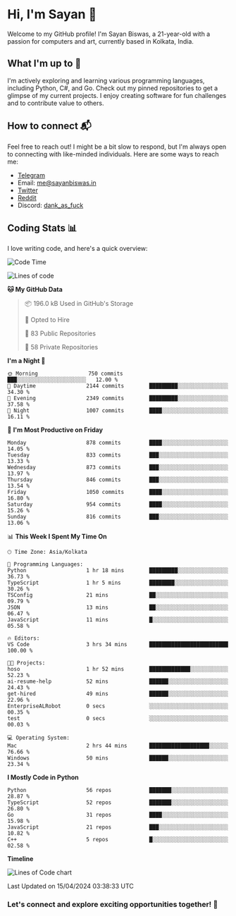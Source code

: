 # Hi, I'm Sayan 👋

Welcome to my GitHub profile! I'm Sayan Biswas, a 21-year-old with a passion for computers and art, currently based in Kolkata, India.

## What I'm up to 🚀

I'm actively exploring and learning various programming languages, including Python, C#, and Go. Check out my pinned repositories to get a glimpse of my current projects. I enjoy creating software for fun challenges and to contribute value to others.

## How to connect 📬

Feel free to reach out! I might be a bit slow to respond, but I'm always open to connecting with like-minded individuals. Here are some ways to reach me:

- [Telegram](https://t.me/dank_as_fuck)
- Email: [me@sayanbiswas.in](mailto:me@sayanbiswas.in)
- [Twitter](https://twitter.com/TheDankDel)
- [Reddit](https://www.reddit.com/user/dank_as_fuck_/)
- Discord: [dank_as_fuck](https://discordapp.com/users/506536929152466945)

## Coding Stats 📊

I love writing code, and here's a quick overview:

<!--START_SECTION:waka-->
![Code Time](http://img.shields.io/badge/Code%20Time-1%2C586%20hrs%2014%20mins-blue)

![Lines of code](https://img.shields.io/badge/From%20Hello%20World%20I%27ve%20Written-5.7%20million%20lines%20of%20code-blue)

**🐱 My GitHub Data** 

> 📦 196.0 kB Used in GitHub's Storage 
 > 
> 💼 Opted to Hire
 > 
> 📜 83 Public Repositories 
 > 
> 🔑 58 Private Repositories 
 > 
**I'm a Night 🦉** 

```text
🌞 Morning                750 commits         ███░░░░░░░░░░░░░░░░░░░░░░   12.00 % 
🌆 Daytime                2144 commits        █████████░░░░░░░░░░░░░░░░   34.30 % 
🌃 Evening                2349 commits        █████████░░░░░░░░░░░░░░░░   37.58 % 
🌙 Night                  1007 commits        ████░░░░░░░░░░░░░░░░░░░░░   16.11 % 
```
📅 **I'm Most Productive on Friday** 

```text
Monday                   878 commits         ████░░░░░░░░░░░░░░░░░░░░░   14.05 % 
Tuesday                  833 commits         ███░░░░░░░░░░░░░░░░░░░░░░   13.33 % 
Wednesday                873 commits         ███░░░░░░░░░░░░░░░░░░░░░░   13.97 % 
Thursday                 846 commits         ███░░░░░░░░░░░░░░░░░░░░░░   13.54 % 
Friday                   1050 commits        ████░░░░░░░░░░░░░░░░░░░░░   16.80 % 
Saturday                 954 commits         ████░░░░░░░░░░░░░░░░░░░░░   15.26 % 
Sunday                   816 commits         ███░░░░░░░░░░░░░░░░░░░░░░   13.06 % 
```


📊 **This Week I Spent My Time On** 

```text
🕑︎ Time Zone: Asia/Kolkata

💬 Programming Languages: 
Python                   1 hr 18 mins        █████████░░░░░░░░░░░░░░░░   36.73 % 
TypeScript               1 hr 5 mins         ████████░░░░░░░░░░░░░░░░░   30.26 % 
TSConfig                 21 mins             ██░░░░░░░░░░░░░░░░░░░░░░░   09.79 % 
JSON                     13 mins             ██░░░░░░░░░░░░░░░░░░░░░░░   06.47 % 
JavaScript               11 mins             █░░░░░░░░░░░░░░░░░░░░░░░░   05.58 % 

🔥 Editors: 
VS Code                  3 hrs 34 mins       █████████████████████████   100.00 % 

🐱‍💻 Projects: 
hoso                     1 hr 52 mins        █████████████░░░░░░░░░░░░   52.23 % 
ai-resume-help           52 mins             ██████░░░░░░░░░░░░░░░░░░░   24.43 % 
get-hired                49 mins             ██████░░░░░░░░░░░░░░░░░░░   22.96 % 
EnterpriseALRobot        0 secs              ░░░░░░░░░░░░░░░░░░░░░░░░░   00.35 % 
test                     0 secs              ░░░░░░░░░░░░░░░░░░░░░░░░░   00.03 % 

💻 Operating System: 
Mac                      2 hrs 44 mins       ███████████████████░░░░░░   76.66 % 
Windows                  50 mins             ██████░░░░░░░░░░░░░░░░░░░   23.34 % 
```

**I Mostly Code in Python** 

```text
Python                   56 repos            ███████░░░░░░░░░░░░░░░░░░   28.87 % 
TypeScript               52 repos            ███████░░░░░░░░░░░░░░░░░░   26.80 % 
Go                       31 repos            ████░░░░░░░░░░░░░░░░░░░░░   15.98 % 
JavaScript               21 repos            ███░░░░░░░░░░░░░░░░░░░░░░   10.82 % 
C++                      5 repos             █░░░░░░░░░░░░░░░░░░░░░░░░   02.58 % 
```



**Timeline**

![Lines of Code chart](https://raw.githubusercontent.com/Dank-del/Dank-del/main/assets/bar_graph.png)


 Last Updated on 15/04/2024 03:38:33 UTC
<!--END_SECTION:waka-->

### Let's connect and explore exciting opportunities together! 🚀
